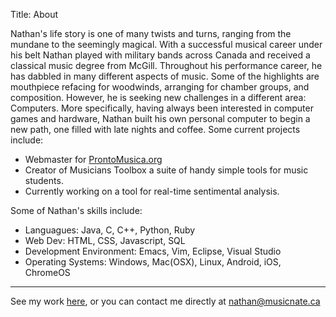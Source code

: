 Title: About

Nathan's life story is one of many twists and turns, ranging from the mundane to the seemingly magical.
With a successful musical career under his belt Nathan played with military bands across Canada and received a classical music degree from McGill.
Throughout his performance career, he has dabbled in many different aspects of music. Some of the highlights are mouthpiece refacing for woodwinds, arranging for chamber groups, and composition.
However, he is seeking new challenges in a different area: Computers.
More specifically, having always been interested in computer games and hardware, Nathan built his own personal computer to begin a new path, one filled with late nights and coffee.
Some current projects include:

- Webmaster for [ProntoMusica.org](http://www.prontomusica.org)
- Creator of Musicians Toolbox a suite of handy simple tools for music students.
- Currently working on a tool for real-time sentimental analysis.

Some of Nathan's skills include:

- Languagues: Java, C, C++, Python, Ruby
- Web Dev: HTML, CSS, Javascript, SQL
- Development Environment: Emacs, Vim, Eclipse, Visual Studio
- Operating Systems: Windows, Mac(OSX), Linux, Android, iOS, ChromeOS   
---

See my work [here](http://www.github.com/NathanMH), or you can contact me directly at [nathan@musicnate.ca](mailto:nathan@musicnate.ca)  
